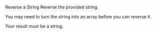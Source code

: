 Reverse a String
Reverse the provided string.

You may need to turn the string into an array before you can reverse it.

Your result must be a string.

